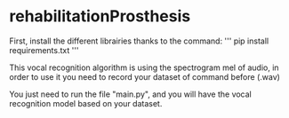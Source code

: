 # rehabilitationProsthesis

First, install the different librairies thanks to the command:
'''
pip install requirements.txt
'''

This vocal recognition algorithm is using the spectrogram mel of audio, in order to use it you need to record your dataset of command before (.wav)

You just need to run the file "main.py", and you will have the vocal recognition model based on your dataset.
